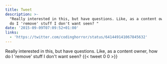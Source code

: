 ```yaml
---
title: Tweet
description: >-
  "Really interested in this, but have questions. Like, as a content owner, how
  do I 'remove' stuff I don't want seen? "
date: '2015-09-09T07:09:52+01:00'
links:
  - 'https://twitter.com/codinghorror/status/641449141067845632'
---
```

Really interested in this, but have questions. Like, as a content owner, how do I 'remove' stuff I don't want seen? 
      {{< tweet 0 0 >}}
    

